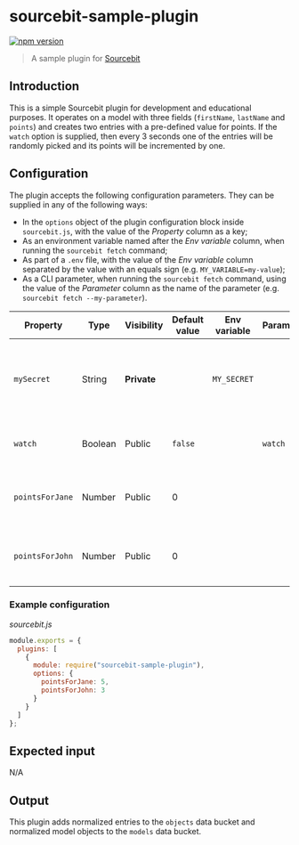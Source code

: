 # sourcebit-sample-plugin

[![npm version](https://badge.fury.io/js/sourcebit-sample-plugin.svg)](https://badge.fury.io/js/sourcebit-sample-plugin)

> A sample plugin for [Sourcebit](https://github.com/stackbithq/sourcebit)

## Introduction

This is a simple Sourcebit plugin for development and educational purposes. It operates on a model with three fields (`firstName`, `lastName` and `points`) and creates two entries with a pre-defined value for points. If the `watch` option is supplied, then every 3 seconds one of the entries will be randomly picked and its points will be incremented by one.

## Configuration

The plugin accepts the following configuration parameters. They can be supplied in any of the following ways:

- In the `options` object of the plugin configuration block inside `sourcebit.js`, with the value of the _Property_ column as a key;
- As an environment variable named after the _Env variable_ column, when running the `sourcebit fetch` command;
- As part of a `.env` file, with the value of the _Env variable_ column separated by the value with an equals sign (e.g. `MY_VARIABLE=my-value`);
- As a CLI parameter, when running the `sourcebit fetch` command, using the value of the _Parameter_ column as the name of the parameter (e.g. `sourcebit fetch --my-parameter`).

| Property        | Type    | Visibility  | Default value | Env variable | Parameter | Description                                                                         |
| --------------- | ------- | ----------- | ------------- | ------------ | --------- | ----------------------------------------------------------------------------------- |
| `mySecret`      | String  | **Private** |               | `MY_SECRET`  |           | A secret value. Not actually used by the plugin, purely for demonstration purposes. |
| `watch`         | Boolean | Public      | `false`       |              | `watch`   | Whether to update entries on a regular interval.                                    |
| `pointsForJane` | Number  | Public      | 0             |              |           | The initial number of points assigned to Jane                                       |
| `pointsForJohn` | Number  | Public      | 0             |              |           | The initial number of points assigned to John                                       |

### Example configuration

_sourcebit.js_

```js
module.exports = {
  plugins: [
    {
      module: require("sourcebit-sample-plugin"),
      options: {
        pointsForJane: 5,
        pointsForJohn: 3
      }
    }
  ]
};
```

## Expected input

N/A

## Output

This plugin adds normalized entries to the `objects` data bucket and normalized model objects to the `models` data bucket.
